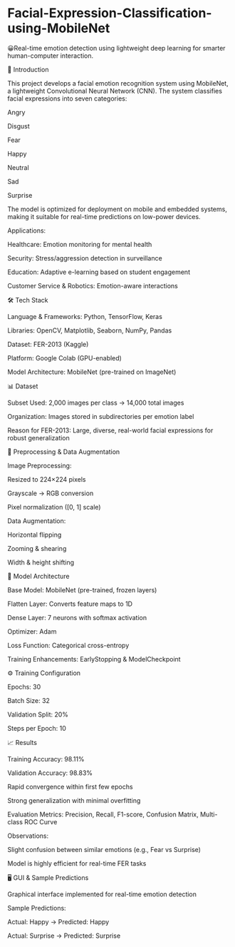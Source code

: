 # Facial-Expression-Classification-using-MobileNet
😀Real-time emotion detection using lightweight deep learning for smarter human-computer interaction.

📌 Introduction

This project develops a facial emotion recognition system using MobileNet, a lightweight Convolutional Neural Network (CNN). The system classifies facial expressions into seven categories:

Angry

Disgust

Fear

Happy

Neutral

Sad

Surprise

The model is optimized for deployment on mobile and embedded systems, making it suitable for real-time predictions on low-power devices.

Applications:

Healthcare: Emotion monitoring for mental health

Security: Stress/aggression detection in surveillance

Education: Adaptive e-learning based on student engagement

Customer Service & Robotics: Emotion-aware interactions

🛠️ Tech Stack

Language & Frameworks: Python, TensorFlow, Keras

Libraries: OpenCV, Matplotlib, Seaborn, NumPy, Pandas

Dataset: FER-2013 (Kaggle)

Platform: Google Colab (GPU-enabled)

Model Architecture: MobileNet (pre-trained on ImageNet)

📊 Dataset

Subset Used: 2,000 images per class → 14,000 total images

Organization: Images stored in subdirectories per emotion label

Reason for FER-2013: Large, diverse, real-world facial expressions for robust generalization

🔄 Preprocessing & Data Augmentation

Image Preprocessing:

Resized to 224×224 pixels

Grayscale → RGB conversion

Pixel normalization ([0, 1] scale)

Data Augmentation:

Horizontal flipping

Zooming & shearing

Width & height shifting

🧠 Model Architecture

Base Model: MobileNet (pre-trained, frozen layers)

Flatten Layer: Converts feature maps to 1D

Dense Layer: 7 neurons with softmax activation

Optimizer: Adam

Loss Function: Categorical cross-entropy

Training Enhancements: EarlyStopping & ModelCheckpoint

⚙️ Training Configuration

Epochs: 30

Batch Size: 32

Validation Split: 20%

Steps per Epoch: 10

📈 Results

Training Accuracy: 98.11%

Validation Accuracy: 98.83%

Rapid convergence within first few epochs

Strong generalization with minimal overfitting

Evaluation Metrics: Precision, Recall, F1-score, Confusion Matrix, Multi-class ROC Curve

Observations:

Slight confusion between similar emotions (e.g., Fear vs Surprise)

Model is highly efficient for real-time FER tasks

🖥️ GUI & Sample Predictions

Graphical interface implemented for real-time emotion detection

Sample Predictions:

Actual: Happy → Predicted: Happy

Actual: Surprise → Predicted: Surprise
